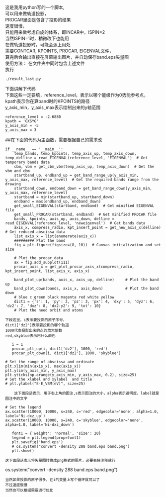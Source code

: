 这是我用python写的一个脚本,  
可以用来做轨道投影，  
PROCAR里面是包含了投影的结果  
速度很慢，   
只能用来做考虑自旋的体系，即INCAR中，ISPIN=2    
当然ISPIN=1时，稍微改下也能用   
在做轨道投影时，可能会派上用处   
需要CONTCAR, KPOINTS, PROCAR, EIGENVAL文件，   
算完后会输出直接在屏幕输出图片，并自动保存band.eps矢量图     
使用方法： 在文件夹中同时包含上述文件    
执行  
```
./result_last.py
```

下面讲解下代码    
下面这些一定要填，reference_level，表示以哪个能级作为0势能参考点，   
kpath表示你在算band时的KPOINTS的路径   
y_axis_min，y_axis_max表示绘制出来的y轴范围   

```
reference_level = -2.6880
kpath = 'GXSYG'
y_axis_min = -5
y_axis_max = 3
```

##在下面的代码为主函数，需要根据自己的需求改

```
if __name__ == '__main__':
    temp_bands, temp_kpoints, temp_axis_up, temp_axis_down, temp_delline = read_EIGENVAL(reference_level, 'EIGENVAL')  # Get temporary bands data
    cbm, vbm = get_cbm_vbm(temp_axis_up, temp_axis_down)  # Get the vbm and cbm
    startband_up, endband_up = get_band_range_up(y_axis_min, y_axis_max, reference_level)  # Get the required bands range from the drawing
    startband_down, endband_down = get_band_range_down(y_axis_min, y_axis_max, reference_level)
    startband = min(startband_up, startband_down)
    endband = max(endband_up, endband_down)
    get_small_EIGENVAL(startband, endband)  # Get minified EIGENVAL file
    get_small_PROCAR(startband, endband)  # Get minified PROCAR file
    bands, kpoints, axis_up, axis_down, delline = read_EIGENVAL(reference_level, 'neweigenval')  # Get bands data
    axis_x, compress_radio, kpt_insert_point = get_new_axis_x(delline)  # Get reduced abscissa data
    list_axis_x = list(enumerate(axis_x))
    ######### Plot the band
    fig = plt.figure(figsize=(8, 10))  # Canvas initialization and set size

    # Plot the procar_data
    ax = fig.add_subplot(111)
    procar_axis_x = get_plot_procar_axis_x(compress_radio, kpt_insert_point, list_axis_x, axis_x)

    band_plot_up(bands, axis_x, axis_up, delline)     # Plot the band up
    band_plot_down(bands, axis_x, axis_down)          # Plot the band down
    # blue c green black magenta red white yellow
    dict1 = {'s': 1, 'py': 2, 'pz': 3, 'px': 4, 'dxy': 5, 'dyz': 6, 'dz2': 7, 'dxz': 8, 'dx2-y2': 9, 'tot': 10}
    # Plot the need orbit and atoms

 ```
    下段这里，i表示要投影的原子序号，
    dict1['dz2']表示要投影的哪个轨道
    1000代表投影出来的点的放大倍数
    red,skyblue表示用什么颜色
 ```
    i = 1
    procar_plt_up(i, dict1['dz2'], 1000, 'red')
    procar_plt_down(i, dict1['dz2'], 1000, 'skyblue')
 ```
    # Set the range of abscissa and ordinate
    plt.xlim(min(axis_x), max(axis_x))
    plt.ylim(y_axis_min, y_axis_max)
    plt.yticks(np.arange(y_axis_min, y_axis_max, 0.2), size=25)
    # Set the xlabel and xylabel  and title
    # plt.ylabel("E-E_VBM(eV)", size=25)
```
    这下面段话表示，用于右上角的图注,s表示图注的大小，alpha表示透明度，label就是图注中的文字
```
    # Set the legend
    ax.scatter(10000, 10000, s=240, c='red', edgecolor='none', alpha=1.0, label='Ni-dxz_up')
    ax.scatter(10000, 10000, s=240, c='skyblue', edgecolor='none', alpha=1.0, label='Ni-dxz_down')
 ```
    font1 = {'weight': 'normal', 'size': 20}
    legend = plt.legend(prop=font1)
    plt.savefig('band.eps')
    # os.system("convert -density 288 band.eps band.png")
    plt.show()
```


 ```
 这下面段话表示将矢量图转换成png格式的图片，必要去掉注释就行
 ```
os.system("convert -density 288 band.eps band.png")
 ```
当然如果投影的原子很多，在i的变量上写个循环就可以了  
不过速度很慢  
当然也可以根据需要进行优化  

